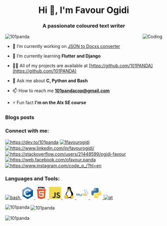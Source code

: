 <h1 align="center">Hi 👋, I'm Favour Ogidi</h1>
<h3 align="center">A passionate coloured text writer</h3>
<img align="right" alt="Coding" width="" src="https://cdn.dribbble.com/users/1162077/screenshots/3848914/media/7ed7d5ca074b48b328150e5a231e8d1f.gif">

<p align="left"> <img src="https://komarev.com/ghpvc/?username=101panda&label=Profile%20views&color=0e75b6&style=flat" alt="101panda" /> </p>

- 🔭 I’m currently working on [JSON to Docxs converter](https://github.com/101PANDA/nollydic-programs/tree/main/JTOD)

- 🌱 I’m currently learning **Flutter and Django**

- 👨‍💻 All of my projects are available at [https://github.com/101PANDA](https://github.com/101PANDA)

- 💬 Ask me about **C, Python and Bash**

- 📫 How to reach me **101pandacop@gmail.com**

- ⚡ Fun fact **I'm on the Alx SE course**

### Blogs posts
<!-- BLOG-POST-LIST:START -->
<!-- BLOG-POST-LIST:END -->

<h3 align="left">Connect with me:</h3>
<p align="left">
<a href="https://dev.to/https://dev.to/101panda" target="blank"><img align="center" src="https://raw.githubusercontent.com/rahuldkjain/github-profile-readme-generator/master/src/images/icons/Social/devto.svg" alt="https://dev.to/101panda" height="30" width="40" /></a>
<a href="https://twitter.com/1favourogidi" target="blank"><img align="center" src="https://raw.githubusercontent.com/rahuldkjain/github-profile-readme-generator/master/src/images/icons/Social/twitter.svg" alt="1favourogidi" height="30" width="40" /></a>
<a href="https://linkedin.com/in/https://www.linkedin.com/in/favourogidi/" target="blank"><img align="center" src="https://raw.githubusercontent.com/rahuldkjain/github-profile-readme-generator/master/src/images/icons/Social/linked-in-alt.svg" alt="https://www.linkedin.com/in/favourogidi/" height="30" width="40" /></a>
<a href="https://stackoverflow.com/users/https://stackoverflow.com/users/21448599/ogidi-favour" target="blank"><img align="center" src="https://raw.githubusercontent.com/rahuldkjain/github-profile-readme-generator/master/src/images/icons/Social/stack-overflow.svg" alt="https://stackoverflow.com/users/21448599/ogidi-favour" height="30" width="40" /></a>
<a href="https://fb.com/https://web.facebook.com/ofavour.panda" target="blank"><img align="center" src="https://raw.githubusercontent.com/rahuldkjain/github-profile-readme-generator/master/src/images/icons/Social/facebook.svg" alt="https://web.facebook.com/ofavour.panda" height="30" width="40" /></a>
<a href="https://instagram.com/https://www.instagram.com/code_p_/?hl=en" target="blank"><img align="center" src="https://raw.githubusercontent.com/rahuldkjain/github-profile-readme-generator/master/src/images/icons/Social/instagram.svg" alt="https://www.instagram.com/code_p_/?hl=en" height="30" width="40" /></a>
</p>

<h3 align="left">Languages and Tools:</h3>
<p align="left"> <a href="https://www.gnu.org/software/bash/" target="_blank" rel="noreferrer"> <img src="https://www.vectorlogo.zone/logos/gnu_bash/gnu_bash-icon.svg" alt="bash" width="40" height="40"/> </a> <a href="https://www.cprogramming.com/" target="_blank" rel="noreferrer"> <img src="https://raw.githubusercontent.com/devicons/devicon/master/icons/c/c-original.svg" alt="c" width="40" height="40"/> </a> <a href="https://www.w3.org/html/" target="_blank" rel="noreferrer"> <img src="https://raw.githubusercontent.com/devicons/devicon/master/icons/html5/html5-original-wordmark.svg" alt="html5" width="40" height="40"/> </a> <a href="https://developer.mozilla.org/en-US/docs/Web/JavaScript" target="_blank" rel="noreferrer"> <img src="https://raw.githubusercontent.com/devicons/devicon/master/icons/javascript/javascript-original.svg" alt="javascript" width="40" height="40"/> </a> <a href="https://www.linux.org/" target="_blank" rel="noreferrer"> <img src="https://raw.githubusercontent.com/devicons/devicon/master/icons/linux/linux-original.svg" alt="linux" width="40" height="40"/> </a> <a href="https://www.mysql.com/" target="_blank" rel="noreferrer"> <img src="https://raw.githubusercontent.com/devicons/devicon/master/icons/mysql/mysql-original-wordmark.svg" alt="mysql" width="40" height="40"/> </a> <a href="https://www.python.org" target="_blank" rel="noreferrer"> <img src="https://raw.githubusercontent.com/devicons/devicon/master/icons/python/python-original.svg" alt="python" width="40" height="40"/> </a> <a href="https://www.qt.io/" target="_blank" rel="noreferrer"> <img src="https://upload.wikimedia.org/wikipedia/commons/0/0b/Qt_logo_2016.svg" alt="qt" width="40" height="40"/> </a> </p>

<p><img align="left" src="https://github-readme-stats.vercel.app/api/top-langs?username=101panda&show_icons=true&locale=en&layout=compact" alt="101panda" /></p>

<p>&nbsp;<img align="center" src="https://github-readme-stats.vercel.app/api?username=101panda&show_icons=true&locale=en" alt="101panda" /></p>

<p><img align="center" src="https://github-readme-streak-stats.herokuapp.com/?user=101panda&" alt="101panda" /></p>
